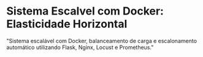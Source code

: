 # Sistema Escalvel com Docker: Elasticidade Horizontal
"Sistema escalável com Docker, balanceamento de carga e escalonamento automático utilizando Flask, Nginx, Locust e Prometheus."
